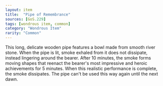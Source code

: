 ```yaml
---
layout: item
title:  "Pipe of Remembrance"
sources: [GoS.229]
tags: [wondrous item, common]
category: "Wondrous Item"
rarity: "Common"
---
```


This long, delicate wooden pipe features a bowl made from smooth river stone. When the pipe is lit, smoke exhaled from it does not dissipate, instead lingering around the bearer. After 10 minutes, the smoke forms moving shapes that reenact the bearer's most impressive and heroic achievements for 5 minutes. When this realistic performance is complete, the smoke dissipates. The pipe can't be used this way again until the next dawn.